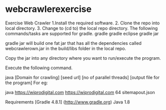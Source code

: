 # webcrawlerexercise
Exercise Web Crawler
1.Install the required software.
2. Clone the repo into local directory.
3. Change to (cd to) the local repo directory.
The following commands/tasks are supported for gradle.
gradle
gradle eclipse
gradle jar

gradle jar will build one fat jar that has all the dependencies called webcrawlerown.jar in the build/libs folder in the local repo.

Copy the jar into any directory where you want to run/execute the program.

Execute the following command.

java [Domain for crawling] [seed url] [no of parallel threads] [output file for the program]
For eg:

java https://wiprodigital.com https://wiprodigital.com 64 sitemapout.json

Requirements
[Gradle 4.8.1] (http://www.gradle.org)
Java 1.8
